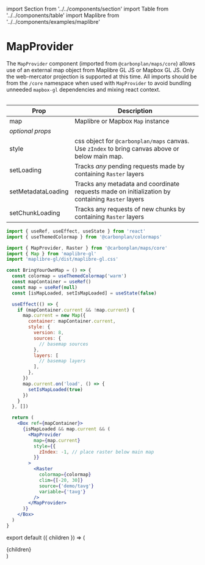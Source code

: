 import Section from '../../components/section'
import Table from '../../components/table'
import Maplibre from '../../components/examples/maplibre'

# MapProvider

The `MapProvider` component (imported from `@carbonplan/maps/core`) allows use of an external map object from Maplibre GL JS or Mapbox GL JS. Only the web-mercator projection is supported at this time. All imports should be from the `/core` namespace when used with `MapProvider` to avoid bundling unneeded `mapbox-gl` dependencies and mixing react context.

<Table>

| Prop               | Description                                                                                      |
| ------------------ | ------------------------------------------------------------------------------------------------ |
| map                | Maplibre or Mapbox `Map` instance                                                                |
| _optional props_   |                                                                                                  |
| style              | css object for `@carbonplan/maps` canvas. Use `zIndex` to bring canvas above or below main map.  |
| setLoading         | Tracks _any_ pending requests made by containing `Raster` layers                                 |
| setMetadataLoading | Tracks any metadata and coordinate requests made on initialization by containing `Raster` layers |
| setChunkLoading    | Tracks any requests of new chunks by containing `Raster` layers                                  |

</Table>

```jsx
import { useRef, useEffect, useState } from 'react'
import { useThemedColormap } from '@carbonplan/colormaps'

import { MapProvider, Raster } from '@carbonplan/maps/core'
import { Map } from 'maplibre-gl'
import 'maplibre-gl/dist/maplibre-gl.css'

const BringYourOwnMap = () => {
  const colormap = useThemedColormap('warm')
  const mapContainer = useRef()
  const map = useRef(null)
  const [isMapLoaded, setIsMapLoaded] = useState(false)

  useEffect(() => {
    if (mapContainer.current && !map.current) {
      map.current = new Map({
        container: mapContainer.current,
        style: {
          version: 8,
          sources: {
            // basemap sources
          },
          layers: [
            // basemap layers
          ],
        },
      })
      map.current.on('load', () => {
        setIsMapLoaded(true)
      })
    }
  }, [])

  return (
    <Box ref={mapContainer}>
      {isMapLoaded && map.current && (
        <MapProvider
          map={map.current}
          style={{
            zIndex: -1, // place raster below main map
          }}
        >
          <Raster
            colormap={colormap}
            clim={[-20, 30]}
            source={'demo/tavg'}
            variable={'tavg'}
          />
        </MapProvider>
      )}
    </Box>
  )
}
```

<Maplibre />

export default ({ children }) => (

<Section name='mapprovider'>{children}</Section>)
